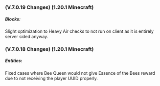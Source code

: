 ### **(V.7.0.19 Changes) (1.20.1 Minecraft)**

##### Blocks:
Slight optimization to Heavy Air checks to not run on client as it is entirely server sided anyway.


### **(V.7.0.18 Changes) (1.20.1 Minecraft)**

##### Entities:
Fixed cases where Bee Queen would not give Essence of the Bees reward due to not receiving the player UUID properly.

